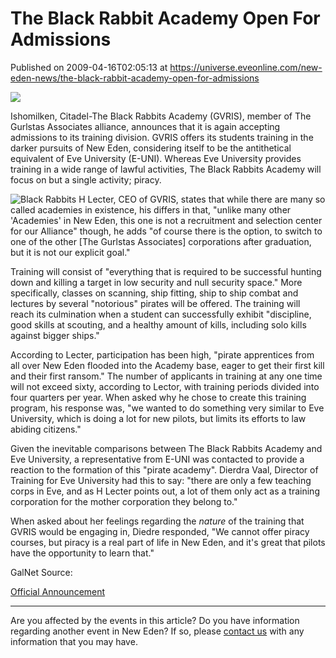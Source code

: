 # The Black Rabbit Academy Open For Admissions
Published on 2009-04-16T02:05:13 at https://universe.eveonline.com/new-eden-news/the-black-rabbit-academy-open-for-admissions

![](http://www.eve-ic.net/media/assets/icarticlebanner.png)  
  
Ishomilken, Citadel-The Black Rabbits Academy (GVRIS), member of The Gurlstas Associates alliance, announces that it is again accepting admissions to its training division. GVRIS offers its students training in the darker pursuits of New Eden, considering itself to be the antithetical equivalent of Eve University (E-UNI). Whereas Eve University provides training in a wide range of lawful activities, The Black Rabbits Academy will focus on but a single activity; piracy.  
  
![Black Rabbits](http://www.eve-ic.net/media/articles/3004/blkrbtarticle.jpg) H Lecter, CEO of GVRIS, states that while there are many so called academies in existence, his differs in that, "unlike many other 'Academies' in New Eden, this one is not a recruitment and selection center for our Alliance" though, he adds "of course there is the option, to switch to one of the other [The Gurlstas Associates] corporations after graduation, but it is not our explicit goal."  
  
Training will consist of "everything that is required to be successful hunting down and killing a target in low security and null security space." More specifically, classes on scanning, ship fitting, ship to ship combat and lectures by several "notorious" pirates will be offered. The training will reach its culmination when a student can successfully exhibit "discipline, good skills at scouting, and a healthy amount of kills, including solo kills against bigger ships."  
  
According to Lecter, participation has been high, "pirate apprentices from all over New Eden flooded into the Academy base, eager to get their first kill and their first ransom." The number of applicants in training at any one time will not exceed sixty, according to Lector, with training periods divided into four quarters per year. When asked why he chose to create this training program, his response was, "we wanted to do something very similar to Eve University, which is doing a lot for new pilots, but limits its efforts to law abiding citizens."  
  
Given the inevitable comparisons between The Black Rabbits Academy and Eve University, a representative from E-UNI was contacted to provide a reaction to the formation of this "pirate academy". Dierdra Vaal, Director of Training for Eve University had this to say: "there are only a few teaching corps in Eve, and as H Lecter points out, a lot of them only act as a training corporation for the mother corporation they belong to."  
  
When asked about her feelings regarding the _nature_ of the training that GVRIS would be engaging in, Diedre responded, "We cannot offer piracy courses, but piracy is a real part of life in New Eden, and it's great that pilots have the opportunity to learn that."

 

GalNet Source:

[ Official Announcement](http://www.eveonline.com/ingameboard.asp?a=topic&threadID=1046539)

 

* * *

Are you affected by the events in this article? Do you have information regarding another event in New Eden? If so, please [contact us](http://myeve.eve-online.com/news.asp?a=submitrp) with any information that you may have.
